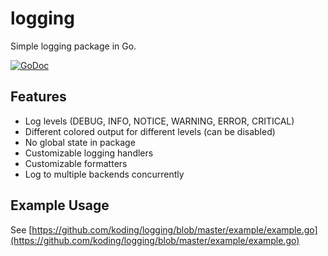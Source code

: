 logging
=======

Simple logging package in Go.

[![GoDoc](https://godoc.org/github.com/koding/logging?status.png)](https://godoc.org/github.com/koding/logging)


Features
--------

* Log levels (DEBUG, INFO, NOTICE, WARNING, ERROR, CRITICAL)
* Different colored output for different levels (can be disabled)
* No global state in package
* Customizable logging handlers
* Customizable formatters
* Log to multiple backends concurrently


Example Usage
-------------

See [https://github.com/koding/logging/blob/master/example/example.go](https://github.com/koding/logging/blob/master/example/example.go)
